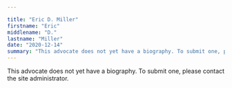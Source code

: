 ```yaml
---

title: "Eric D. Miller"
firstname: "Eric"
middlename: "D."
lastname: "Miller"
date: "2020-12-14"
summary: "This advocate does not yet have a biography. To submit one, please contact the site administrator."
---
```

This advocate does not yet have a biography. To submit one, please contact the site administrator.

